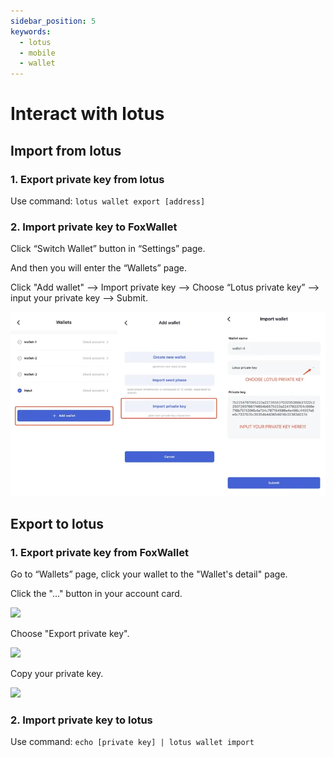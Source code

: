 ```yaml
---
sidebar_position: 5
keywords:
  - lotus
  - mobile
  - wallet
---
```


# Interact with lotus

## Import from lotus
### 1. Export private key from lotus  

Use command: `lotus wallet export [address]`

### 2. Import private key to FoxWallet  

Click “Switch Wallet” button in “Settings” page.

And then you will enter the “Wallets” page.

Click "Add wallet" —> Import private key —> Choose “Lotus private key” —> input your private key —> Submit.

![](../img/import-lotus.webp)

## Export to lotus
### 1. Export private key from FoxWallet  

Go to “Wallets” page, click your wallet to the "Wallet's detail" page.

Click the "..." button in your account card.

<img src="/img/docs/export-1.webp" width="320" />

Choose "Export private key".

<img src="/img/docs/export-2.webp" width="320" />

Copy your private key.

<img src="/img/docs/export-3.webp" width="320" />


### 2. Import private key to lotus  

Use command: `echo [private key] | lotus wallet import`